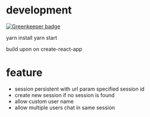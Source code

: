 # development

[![Greenkeeper badge](https://badges.greenkeeper.io/adamchenwei/ez-chatroom.svg)](https://greenkeeper.io/)

yarn install
yarn start

build upon on create-react-app

# feature
- session persistent with url param specified session id
- create new session if no session is found
- allow custom user name
- allow multiple users chat in same session
